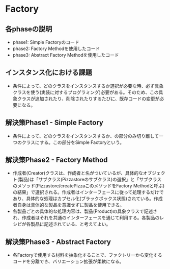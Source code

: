 # Factory
## 各phaseの説明
- phase1: Simple Factoryのコード
- phase2: Factory Methodを使用したコード
- phase3: Abstract Factory Methodを使用したコード
## インスタンス化における課題
- 条件によって、どのクラスをインスタンスするか選択が必要な時、必ず具象クラスを使う(実装に対するプログラミング)必要がある。そのため、この具象クラスが追加されたり、削除されたりするたびに、既存コードの変更が必要になる。

## 解決策Phase1 - Simple Factory
- 条件によって、どのクラスをインスタンスするか、の部分のみ切り離して一つのクラスにする。この部分をSimple Factoryという。

## 解決策Phase2 - Factory Method
- 作成者(Creator)クラスは、作成者と名がついているが、具体的なオブジェクト(製品)は「サブクラス(Pizzastoreのサブクラス)の選択」と「サブクラスのメソッド(Pizzastore/createPizzaこのメソッドをFactory Methodと呼ぶ)の結果」で選択される。作成者はインターフェースに従って処理するだけであり、具体的な処理はカプセル化(ブラックボックス状態)されている。作成者自身は具体的な製品を意識せずに製品を使用できる。
- 各製品ごとの具体的な処理内容は、製品(Product)の具象クラスで記述され、作成者はそれを共通のインターフェースを通じて利用する。各製品のレシピが各製品に記述されている、と考えてよい。

## 解決策Phase3 - Abstract Factory
- 各Factoryで使用する材料を抽象化することで、ファクトリーから変化するコードを分離でき、バリエーション拡張が柔軟になる。